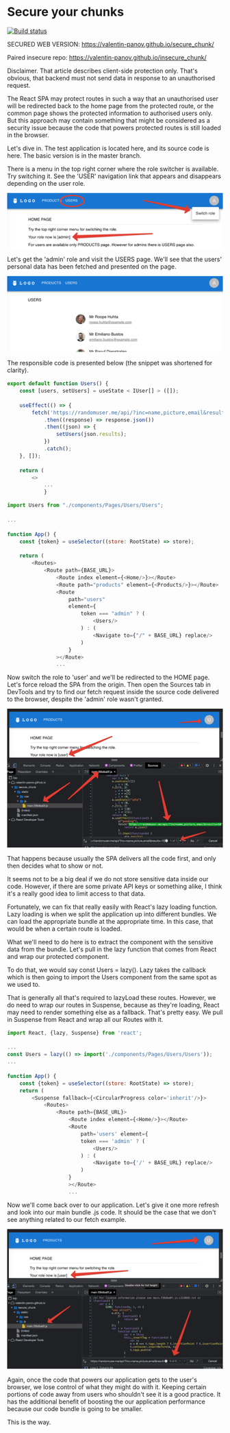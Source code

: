 # Secure your chunks

[![Build status](https://ci.appveyor.com/api/projects/status/b15eamwtlcqhwsed?svg=true)](https://ci.appveyor.com/project/vapanov/secure-chunk)

SECURED WEB VERSION: https://valentin-panov.github.io/secure_chunk/

Paired insecure repo: https://valentin-panov.github.io/insecure_chunk/

Disclaimer. That article describes client-side protection only. That's obvious, that backend must not send data in
response to an unauthorised request.

The React SPA may protect routes in such a way that an unauthorised user will be redirected back to the home page from
the protected route, or the common page shows the protected information to authorised users only. But this approach may
contain something that might be considered as a security issue because the code that powers protected routes is still
loaded in the browser.

Let's dive in. The test application is located here, and its source code is here. The basic version is in the master
branch.

There is a menu in the top right corner where the role switcher is available. Try switching it. See the 'USER'
navigation link that appears and disappears depending on the user role.

![](public/1.png)

Let's get the 'admin' role and visit the USERS page. We'll see that the users' personal data has been fetched and
presented on the page.

![](public/2.png)

The responsible code is presented below (the snippet was shortened for clarity).

```javascript
export default function Users() {
    const [users, setUsers] = useState < IUser[] > ([]);

    useEffect(() => {
        fetch('https://randomuser.me/api/?inc=name,picture,email&results=10')
            .then((response) => response.json())
            .then((json) => {
                setUsers(json.results);
            })
            .catch();
    }, []);

    return (
        <>
            ...
            }
```

```javascript
import Users from "./components/Pages/Users/Users";

...

function App() {
    const {token} = useSelector((store: RootState) => store);

    return (
        <Routes>
            <Route path={BASE_URL}>
                <Route index element={<Home/>}></Route>
                <Route path="products" element={<Products/>}></Route>
                <Route
                    path="users"
                    element={
                        token === "admin" ? (
                            <Users/>
                        ) : (
                            <Navigate to={"/" + BASE_URL} replace/>
                        )
                    }
                ></Route>
                ...
```

Now switch the role to 'user' and we'll be redirected to the HOME page. Let's force reload the SPA from the origin. Then
open the Sources tab in DevTools and try to find our fetch request inside the source code delivered to the browser,
despite the 'admin' role wasn't granted.

![](public/3.png)

That happens because usually the SPA delivers all the code first, and only then decides what to show or not.

It seems not to be a big deal if we do not store sensitive data inside our code. However, if there are some private API
keys or something alike, I think it's a really good idea to limit access to that data.

Fortunately, we can fix that really easily with React's lazy loading function. Lazy loading is when we split the
application up into different bundles. We can load the appropriate bundle at the appropriate time. In this case, that
would be when a certain route is loaded.

What we'll need to do here is to extract the component with the sensitive data from the bundle. Let's pull in the lazy
function that comes from React and wrap our protected component.

To do that, we would say const Users = lazy(). Lazy takes the callback which is then going to import the Users component
from the same spot as we used to.

That is generally all that's required to lazyLoad these routes. However, we do need to wrap our routes in Suspense,
because as they're loading, React may need to render something else as a fallback. That's pretty easy. We pull in
Suspense from React and wrap all our Routes with it.

```javascript
import React, {lazy, Suspense} from 'react';

...
const Users = lazy(() => import('./components/Pages/Users/Users'));
...

function App() {
    const {token} = useSelector((store: RootState) => store);
    return (
        <Suspense fallback={<CircularProgress color='inherit'/>}>
            <Routes>
                <Route path={BASE_URL}>
                    <Route index element={<Home/>}></Route>
                    <Route
                        path='users' element={
                        token === 'admin' ? (
                            <Users/>
                        ) : (
                            <Navigate to={'/' + BASE_URL} replace/>
                        )
                    }
                    ></Route>
                    ...
```

Now we'll come back over to our application. Let's give it one more refresh and look into our main bundle .js code. It
should be the case that we don't see anything related to our fetch example.

![](public/4.png)

Again, once the code that powers our application gets to the user's browser, we lose control of what they might do with
it. Keeping certain portions of code away from users who shouldn't see it is a good practice. It has the additional
benefit of boosting the our application performance because our code bundle is going to be smaller.

This is the way.
